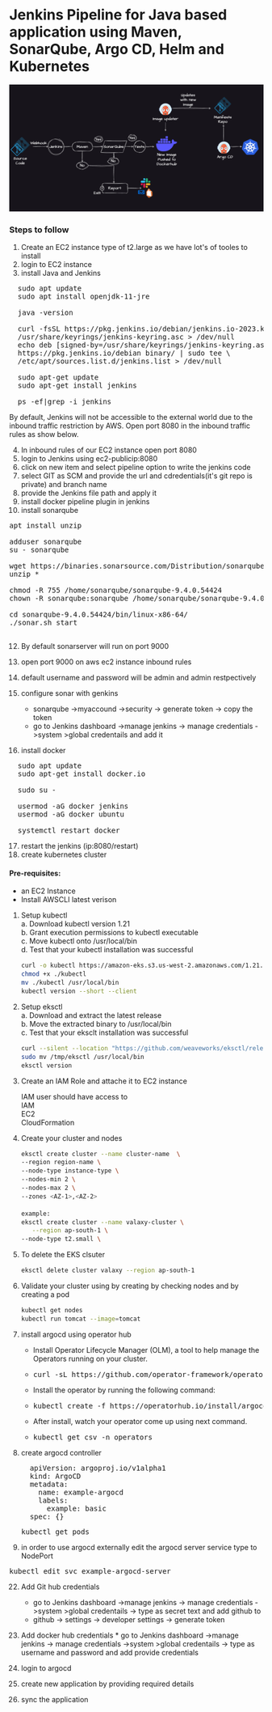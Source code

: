 #  Jenkins Pipeline for Java based application using Maven, SonarQube, Argo CD, Helm and Kubernetes

![cicd overview](https://github.com/rajeswarithota1715/CICD/blob/0392a9ee300b1f1e5d6d9283ba64bf840a1fe90d/Jdenkins%20cicd.png)
 
###  Steps to follow

1.  Create an EC2 instance type of t2.large as we have lot's of tooles to install
2.  login to EC2 instance
3.  install Java and Jenkins

<pre>
  sudo apt update
  sudo apt install openjdk-11-jre
  
  java -version
  
  curl -fsSL https://pkg.jenkins.io/debian/jenkins.io-2023.key | sudo tee \
  /usr/share/keyrings/jenkins-keyring.asc > /dev/null
  echo deb [signed-by=/usr/share/keyrings/jenkins-keyring.asc] \
  https://pkg.jenkins.io/debian binary/ | sudo tee \
  /etc/apt/sources.list.d/jenkins.list > /dev/null
  
  sudo apt-get update
  sudo apt-get install jenkins

  ps -ef|grep -i jenkins
</pre>

 By default, Jenkins will not be accessible to the external world due to the inbound traffic restriction by AWS. Open port 8080 in the inbound traffic rules as show below.
 
4. In inbound rules of our EC2 instance open port 8080
5. login to Jenkins using ec2-publicip:8080
6. click on new item and select pipeline option to write the jenkins code
7. select GIT as SCM and provide the url and cdredentials(it's git repo is private) and branch name 
8. provide the Jenkins file path and apply it
9. install docker pipeline plugin in jenkins
11.  install sonarqube

<pre>
apt install unzip
  
adduser sonarqube
su - sonarqube
  
wget https://binaries.sonarsource.com/Distribution/sonarqube/sonarqube-9.4.0.54424.zip
unzip *
  
chmod -R 755 /home/sonarqube/sonarqube-9.4.0.54424
chown -R sonarqube:sonarqube /home/sonarqube/sonarqube-9.4.0.54424
  
cd sonarqube-9.4.0.54424/bin/linux-x86-64/
./sonar.sh start
  
</pre>

12.  By default sonarserver will run on port 9000
13.  open port 9000 on aws ec2 instance inbound rules
14.  default username and password will be admin and admin restpectively 
15.  configure sonar with genkins
     * sonarqube ->myaccound ->security -> generate token -> copy the token
     * go to Jenkins dashboard ->manage jenkins -> manage credentials ->system >global credentails and add it
   
16.  install docker

<pre>
  sudo apt update
  sudo apt-get install docker.io
  
  sudo su -
  
  usermod -aG docker jenkins
  usermod -aG docker ubuntu
  
  systemctl restart docker
</pre>

17.  restart the jenkins (ip:8080/restart)
18.  create kubernetes cluster


#### Pre-requisites: 
  - an EC2 Instance 
  - Install AWSCLI latest verison 

1. Setup kubectl   
   a. Download kubectl version 1.21  
   b. Grant execution permissions to kubectl executable   
   c. Move kubectl onto /usr/local/bin   
   d. Test that your kubectl installation was successful    

   ```sh 
   curl -o kubectl https://amazon-eks.s3.us-west-2.amazonaws.com/1.21.2/2021-07-05/bin/linux/amd64/kubectl
   chmod +x ./kubectl
   mv ./kubectl /usr/local/bin 
   kubectl version --short --client
   ```
2. Setup eksctl   
   a. Download and extract the latest release   
   b. Move the extracted binary to /usr/local/bin   
   c. Test that your eksclt installation was successful   

   ```sh
   curl --silent --location "https://github.com/weaveworks/eksctl/releases/latest/download/eksctl_$(uname -s)_amd64.tar.gz" | tar xz -C /tmp
   sudo mv /tmp/eksctl /usr/local/bin
   eksctl version
   ```
  
3. Create an IAM Role and attache it to EC2 instance    
   
   IAM user should have access to   
   IAM   
   EC2   
   CloudFormation  
   
4. Create your cluster and nodes 
   ```sh
   eksctl create cluster --name cluster-name  \
   --region region-name \
   --node-type instance-type \
   --nodes-min 2 \
   --nodes-max 2 \ 
   --zones <AZ-1>,<AZ-2>
   
   example:
   eksctl create cluster --name valaxy-cluster \
      --region ap-south-1 \
   --node-type t2.small \
    ```

5. To delete the EKS clsuter 
   ```sh 
   eksctl delete cluster valaxy --region ap-south-1
   ```
   
6. Validate your cluster using by creating by checking nodes and by creating a pod 
   ```sh 
   kubectl get nodes
   kubectl run tomcat --image=tomcat 
   ```

19.  install argocd using operator hub
      * Install Operator Lifecycle Manager (OLM), a tool to help manage the Operators running on your cluster.
      * <pre>curl -sL https://github.com/operator-framework/operator-lifecycle-manager/releases/download/v0.27.0/install.sh | bash -s v0.27.0</pre>
      *  Install the operator by running the following command:
      *  <pre>kubectl create -f https://operatorhub.io/install/argocd-operator.yaml</pre>
      *  After install, watch your operator come up using next command.
      *  <pre>kubectl get csv -n operators</pre>

20. create argocd controller
    <pre>
      apiVersion: argoproj.io/v1alpha1
      kind: ArgoCD
      metadata:
        name: example-argocd
        labels:
          example: basic
      spec: {}
    </pre>
    <pre>kubectl get pods</pre>
21.  in order to use argocd externally edit the argocd server service type to NodePort

<pre>kubectl edit svc example-argocd-server</pre>

22. Add Git hub credentials
    * go to Jenkins dashboard ->manage jenkins -> manage credentials ->system >global credentails -> type as secret text and add github to
    * github -> settings -> developer settings -> generate token
   
23.  Add docker hub credentials
    * go to Jenkins dashboard ->manage jenkins -> manage credentials ->system >global credentails -> type as username and password and add provide credentials

24.  login to argocd
25.  create new application by providing required details
26.  sync the application
     
  
